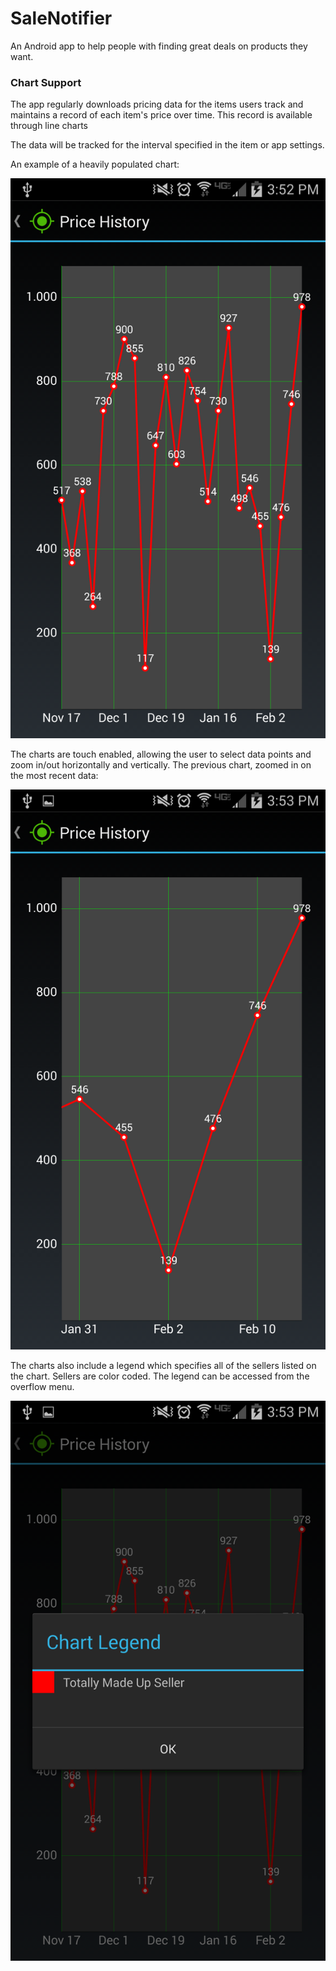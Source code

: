 # SaleNotifier
An Android app to help people with finding great deals on products they want.

### Chart Support
The app regularly downloads pricing data for the items users track and maintains a record of each item's price over time.  This record is available through line charts

The data will be tracked for the interval specified in the item or app settings.

An example of a heavily populated chart:

![Heavily populated linechart of price data.](/screenshots/ScatteredChart.png?raw=true "Chart With Lots of Prices!")

The charts are touch enabled, allowing the user to select data points and zoom in/out horizontally and vertically.  The previous chart, zoomed in on the most recent data:

![Sparsely populated linechart of price data.](/screenshots/SparseChart.png?raw=true "Data zoomed in on the last 2 weeks")

The charts also include a legend which specifies all of the sellers listed on the chart.  Sellers are color coded.  The legend can be accessed from the overflow menu.

![Chart with a legend up.](/screenshots/ChartLegend.png?raw=true "Legend")